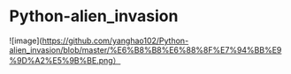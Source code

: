 # Python-alien_invasion
![image](https://github.com/yanghao102/Python-alien_invasion/blob/master/%E6%B8%B8%E6%88%8F%E7%94%BB%E9%9D%A2%E5%9B%BE.png）
